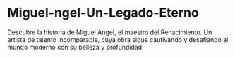 # Miguel-ngel-Un-Legado-Eterno
Descubre la historia de Miguel Ángel, el maestro del Renacimiento. Un artista de talento incomparable, cuya obra sigue cautivando y desafiando al mundo moderno con su belleza y profundidad.
